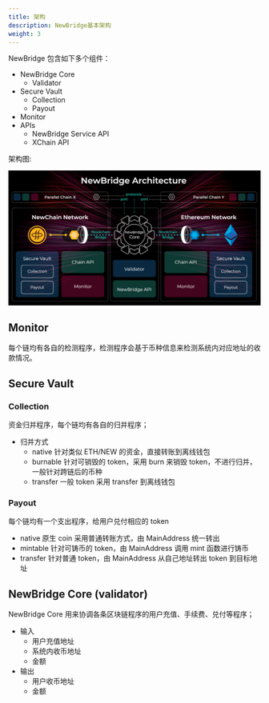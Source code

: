 ```yaml
---
title: 架构
description: NewBridge基本架构
weight: 3
---
```


NewBridge 包含如下多个组件：

- NewBridge Core
  - Validator
- Secure Vault
  - Collection
  - Payout
- Monitor
- APIs
  - NewBridge Service API
  - XChain API

架构图:

![NewBridge Architecture](newbridge-architecture.jpg)

## Monitor

每个链均有各自的检测程序，检测程序会基于币种信息来检测系统内对应地址的收款情况。

## Secure Vault

### Collection

资金归并程序，每个链均有各自的归并程序；

- 归并方式
  - native
    针对类似 ETH/NEW 的资金，直接转账到离线钱包
  - burnable
    针对可销毁的 token，采用 burn 来销毁 token，不进行归并，一般针对跨链后的币种
  - transfer
    一般 token 采用 transfer 到离线钱包

### Payout

每个链均有一个支出程序，给用户兑付相应的 token

- native
  原生 coin 采用普通转账方式，由 MainAddress 统一转出
- mintable
  针对可铸币的 token，由 MainAddress 调用 mint 函数进行铸币
- transfer
  针对普通 token，由 MainAddress 从自己地址转出 token 到目标地址

## NewBridge Core (validator)

NewBridge Core 用来协调各条区块链程序的用户充值、手续费、兑付等程序；

- 输入
  - 用户充值地址
  - 系统内收币地址
  - 金额
- 输出
  - 用户收币地址
  - 金额
